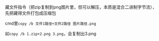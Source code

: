 藏文件指令（把zip复制到png图片里，但可以解压，本质是混合二进制字节流），先把藏得文件打包成压缩包

cmd里`copy /b 文件1路径+文件2路径 图片路径.png`

如`copy /b 1.zip+2.png 3.png`，会复制出3.png


